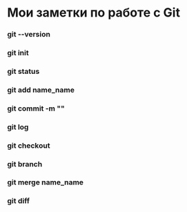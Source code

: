# Мои заметки по работе с Git

### git --version

### git init

### git status

### git add name_name

### git commit -m ""

### git log

### git checkout

### git branch

### git merge name_name

### git diff